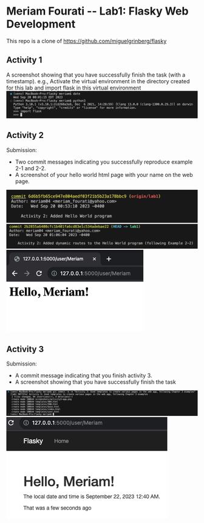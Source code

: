 # Meriam Fourati -- Lab1: Flasky Web Development

This repo is a clone of https://github.com/miguelgrinberg/flasky 
## Activity 1
A screenshot showing that you have successfully finish the task (with a timestamp).
e.g., Activate the virtual environment in the directory created for this lab and import flask in this
virtual environment
![](screenshots/activity1.png)

## Activity 2
Submission:
- Two commit messages indicating you successfully reproduce example 2-1 and 2-2.
- A screenshot of your hello world html page with your name on the web page.

![](screenshots/activity2-1.png)
![](screenshots/activity2-2.png)
![](screenshots/activity2-3.png)

## Activity 3
Submission:
- A commit message indicating that you finish activity 3.
- A screenshot showing that you have successfully finish the task

![](screenshots/activity3-commit.png)
![](screenshots/activity3-app.png)